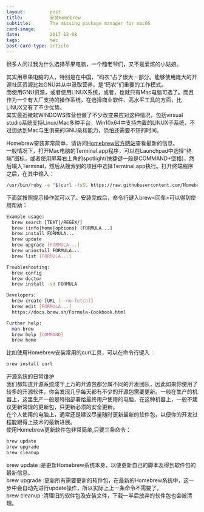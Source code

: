 ```yaml
---
layout:         post
title:          安装Homebrew
subtitle:       The missing package manager for macOS
card-image:     
date:           2017-12-08
tags:           mac
post-card-type: article
---
```

很多人问过我为什么选择苹果电脑，一个糙老爷们，又不是爱炫的小姑娘。

其实用苹果电脑的人，特别是在中国，“码农”占了很大一部分。能够使用庞大的开源社区资源比如GNU并从中汲取营养，是“码农”们重要的工作模式。<br>
而使用GNU资源，或者使用LINUX系统，或者，也就只有Mac电脑可选了。而且作为一个有大厂支持的操作系统，在选择商业软件、高水平工具的方面，比LINUX又有了不少优势。<br>
其实最近微软WINDOWS阵营也做了不少改变来应对这种情况，包括virsual studio系统支持Linux/Mac多种平台，Win10x64中支持内置的LINUX子系统，不过想达到Mac与生俱来的GNU亲和能力，恐怕还需要不短的时间。

Homebrew安装非常简单，请访问[Homebrew官方网站](https://brew.sh)查看最新的信息。<br>
一般情况下，打开Mac电脑的Terminal.app程序，可以在Launchpad中选择“终端”图标，或者使用屏幕右上角的spotlight(快捷键一般是COMMAND+空格)，然后输入Terminal，然后从搜索到的项目中选择Terminal.app执行。打开终端程序之后，在其中输入：
```bash
/usr/bin/ruby -e "$(curl -fsSL https://raw.githubusercontent.com/Homebrew/install/master/install)"
```
下面就按照提示操作就可以了。安装完成后，命令行键入brew<回车>可以得到使用帮助：
```bash
Example usage:
  brew search [TEXT|/REGEX/]
  brew (info|home|options) [FORMULA...]
  brew install FORMULA...
  brew update
  brew upgrade [FORMULA...]
  brew uninstall FORMULA...
  brew list [FORMULA...]

Troubleshooting:
  brew config
  brew doctor
  brew install -vd FORMULA

Developers:
  brew create [URL [--no-fetch]]
  brew edit [FORMULA...]
  https://docs.brew.sh/Formula-Cookbook.html

Further help:
  man brew
  brew help [COMMAND]
  brew home
```
比如使用Homebrew安装常用的curl工具，可以在命令行键入：
```bash
brew install curl
```

开源系统的日常维护<br>
我们都知道开源系统成千上万的开源包都分属不同的开发团队，因此如果你使用了较多的开源软件，你会发现几乎每天都有不少的开源包需要更新。一般在生产的机器上，这里生产一般是特指部署给最终用户使用的电脑，在这种机器上，一般不建议更新常规的更新包，只更新必须的安全更新。<br>
在个人使用的电脑上，通常还是建议尽量随时更新最新的软件包，以便你的开发过程能跟得上技术的最新进展。<br>
使用Homebrew更新软件包非常简单,只要三条命令：
```bash
brew update
brew upgrade 
brew cleanup
```
brew update :是更新Homebrew系统本身，以便更新自己的脚本及得到软件包的最新信息。<br>
brew upgrade :更新所有需要更新的软件包，在最新的Homebrew系统中，这一步中会自动先进行update操作，所以实际上上一条命令不需要了。<br>
brew cleanup :清理旧的软件包及安装文件，下载一半后放弃的软件包也会被清理。


